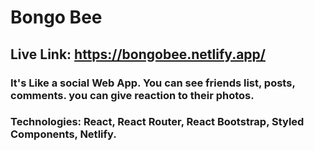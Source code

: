# Bongo Bee
## Live Link: https://bongobee.netlify.app/
### It's Like a social Web App. You can see friends list, posts, comments. you can give reaction to their photos.
### Technologies: React, React Router, React Bootstrap, Styled Components, Netlify. 
